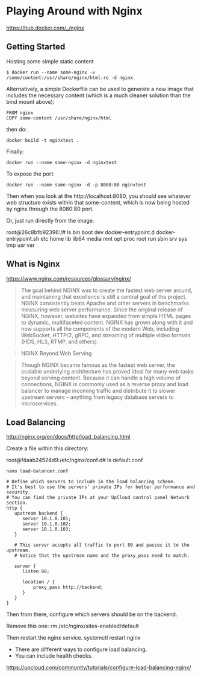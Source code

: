 # Playing Around with Nginx

https://hub.docker.com/_/nginx

## Getting Started

Hosting some simple static content

```
$ docker run --name some-nginx -v /some/content:/usr/share/nginx/html:ro -d nginx
```

Alternatively, a simple Dockerfile can be used to generate a new image that includes the necessary content (which is a much cleaner solution than the bind mount above):

```
FROM nginx
COPY some-content /usr/share/nginx/html
```

then do:

```
docker build -t nginxtest .
```
Finally:

```
docker run --name some-nginx -d nginxtest
```

To expose the port:

```
docker run --name some-nginx -d -p 8080:80 nginxtest
```

Then when you look at the http://localhost:8080, you should see whatever web structure exists within that some-content, which is now being hosted by nginx through the 8080:80 port.


Or, just run directly from the image.

root@26c8bfb92396:/# ls
bin  boot  dev	docker-entrypoint.d  docker-entrypoint.sh  etc	home  lib  lib64  media  mnt  opt  proc  root  run  sbin  srv  sys  tmp  usr  var

## What is Nginx

https://www.nginx.com/resources/glossary/nginx/

> The goal behind NGINX was to create the fastest web server around, and maintaining that excellence is still a central goal of the project. NGINX consistently beats Apache and other servers in benchmarks measuring web server performance. Since the original release of NGINX, however, websites have expanded from simple HTML pages to dynamic, multifaceted content. NGINX has grown along with it and now supports all the components of the modern Web, including WebSocket, HTTP/2, gRPC, and streaming of multiple video formats (HDS, HLS, RTMP, and others).

> NGINX Beyond Web Serving

> Though NGINX became famous as the fastest web server, the scalable underlying architecture has proved ideal for many web tasks beyond serving content. Because it can handle a high volume of connections, NGINX is commonly used as a reverse proxy and load balancer to manage incoming traffic and distribute it to slower upstream servers – anything from legacy database servers to microservices.

## Load Balancing

http://nginx.org/en/docs/http/load_balancing.html

Create a file within this directory:

root@f4aab24524d9:/etc/nginx/conf.d# ls
default.conf

```
nano load-balancer.conf
```

```
# Define which servers to include in the load balancing scheme. 
# It's best to use the servers' private IPs for better performance and security.
# You can find the private IPs at your UpCloud control panel Network section.
http {
   upstream backend {
      server 10.1.0.101; 
      server 10.1.0.102;
      server 10.1.0.103;
   }

   # This server accepts all traffic to port 80 and passes it to the upstream. 
   # Notice that the upstream name and the proxy_pass need to match.

   server {
      listen 80; 

      location / {
          proxy_pass http://backend;
      }
   }
}
```

Then from there, configure which servers should be on the backend.

Remove this one: rm /etc/nginx/sites-enabled/default

Then restart the nginx service. systemctl restart nginx

* There are different ways to configure load balancing.
* You can include health checks.

https://upcloud.com/community/tutorials/configure-load-balancing-nginx/